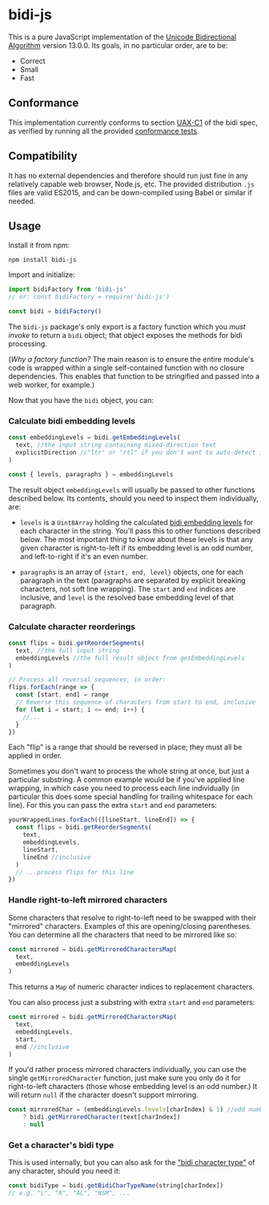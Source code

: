 # bidi-js

This is a pure JavaScript implementation of the [Unicode Bidirectional Algorithm](https://www.unicode.org/reports/tr9/) version 13.0.0. Its goals, in no particular order, are to be:

* Correct
* Small
* Fast


## Conformance

This implementation currently conforms to section [UAX-C1](https://unicode.org/reports/tr9/#C1) of the bidi spec, as verified by running all the provided [conformance tests](https://unicode.org/reports/tr9/#Bidi_Conformance_Testing).

## Compatibility

It has no external dependencies and therefore should run just fine in any relatively capable web browser, Node.js, etc. The provided distribution `.js` files are valid ES2015, and can be down-compiled using Babel or similar if needed.

## Usage

Install it from npm:

```shell
npm install bidi-js
```

Import and initialize:

```js
import bidiFactory from 'bidi-js'
// or: const bidiFactory = require('bidi-js')

const bidi = bidiFactory()
```

The `bidi-js` package's only export is a factory function which you _must invoke_ to return a `bidi` object; that object exposes the methods for bidi processing.

(_Why a factory function?_ The main reason is to ensure the entire module's code is wrapped within a single self-contained function with no closure dependencies. This enables that function to be stringified and passed into a web worker, for example.)

Now that you have the `bidi` object, you can:

### Calculate bidi embedding levels

```js
const embeddingLevels = bidi.getEmbeddingLevels(
  text, //the input string containing mixed-direction text
  explicitDirection //"ltr" or "rtl" if you don't want to auto-detect it
)

const { levels, paragraphs } = embeddingLevels
```

The result object `embeddingLevels` will usually be passed to other functions described below. Its contents, should you need to inspect them individually, are:

* `levels` is a `Uint8Array` holding the calculated [bidi embedding levels](https://unicode.org/reports/tr9/#BD2) for each character in the string. You'll pass this to other functions described below. The most important thing to know about these levels is that any given character is right-to-left if its embedding level is an odd number, and left-to-right if it's an even number.

* `paragraphs` is an array of `{start, end, level}` objects, one for each paragraph in the text (paragraphs are separated by explicit breaking characters, not soft line wrapping). The `start` and `end` indices are inclusive, and `level` is the resolved base embedding level of that paragraph.

### Calculate character reorderings

```js
const flips = bidi.getReorderSegments(
  text, //the full input string
  embeddingLevels //the full result object from getEmbeddingLevels
)

// Process all reversal sequences, in order:
flips.forEach(range => {
  const [start, end] = range
  // Reverse this sequence of characters from start to end, inclusive
  for (let i = start; i <= end; i++) {
    //...
  }
})
```

Each "flip" is a range that should be reversed in place; they must all be applied in order.

Sometimes you don't want to process the whole string at once, but just a particular substring. A common example would be if you've applied line wrapping, in which case you need to process each line individually (in particular this does some special handling for trailing whitespace for each line). For this you can pass the extra `start` and `end` parameters:

```js
yourWrappedLines.forEach(([lineStart, lineEnd]) => {
  const flips = bidi.getReorderSegments(
    text,
    embeddingLevels,
    lineStart,
    lineEnd //inclusive
  )
  // ...process flips for this line
})
```

### Handle right-to-left mirrored characters

Some characters that resolve to right-to-left need to be swapped with their "mirrored" characters. Examples of this are opening/closing parentheses. You can determine all the characters that need to be mirrored like so:

```js
const mirrored = bidi.getMirroredCharactersMap(
  text,
  embeddingLevels
)
```

This returns a `Map` of numeric character indices to replacement characters.

You can also process just a substring with extra `start` and `end` parameters:

```js
const mirrored = bidi.getMirroredCharactersMap(
  text,
  embeddingLevels,
  start,
  end //inclusive
)
```

If you'd rather process mirrored characters individually, you can use the single `getMirroredCharacter` function, just make sure you only do it for right-to-left characters (those whose embedding level is an odd number.) It will return `null` if the character doesn't support mirroring.

```js
const mirroredChar = (embeddingLevels.levels[charIndex] & 1) //odd number means RTL
    ? bidi.getMirroredCharacter(text[charIndex])
    : null
```

### Get a character's bidi type

This is used internally, but you can also ask for the ["bidi character type"](https://unicode.org/reports/tr9/#BD1) of any character, should you need it:

```js
const bidiType = bidi.getBidiCharTypeName(string[charIndex])
// e.g. "L", "R", "AL", "NSM", ...
```
